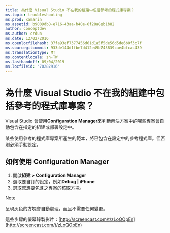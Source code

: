 ```yaml
---
title: 為什麼 Visual Studio 不在我的組建中包括參考的程式庫專案？
ms.topic: troubleshooting
ms.prod: xamarin
ms.assetid: b9009db8-e716-43aa-b40e-6f28a8eb1b82
author: conceptdev
ms.author: crdun
ms.date: 12/02/2016
ms.openlocfilehash: 37fa93ef7377456d61d1a5f5de56d5de6b0f3c7f
ms.sourcegitcommit: 933de144d1fbe7d412e49b743839cae4bfcac439
ms.translationtype: MT
ms.contentlocale: zh-TW
ms.lasthandoff: 09/04/2019
ms.locfileid: "70282916"
---
```

# <a name="why-doesnt-visual-studio-include-my-referenced-library-project-in-my-build"></a>為什麼 Visual Studio 不在我的組建中包括參考的程式庫專案？

Visual Studio 會使用**Configuration Manager**來判斷解決方案中的哪些專案會自動包含在指定的組建或部署設定中。

某些使用參考的程式庫專案所產生的範本，將已包含在設定中的參考程式庫。但否則必須手動設定。

## <a name="how-to-use-the-configuration-manager"></a>如何使用 Configuration Manager

1. 開啟**組建 > Configuration Manager**
2. 選取要自訂的設定，例如**Debug | iPhone**
3. 選取您想要包含之專案的核取方塊。

> [!NOTE]
> 呈現灰色的方塊會自動處理，而且不需要任何變更。

這些步驟的螢幕錄製影片：[http://screencast.com/t/zLoQOpEn](http://screencast.com/t/zLoQOpEn)
